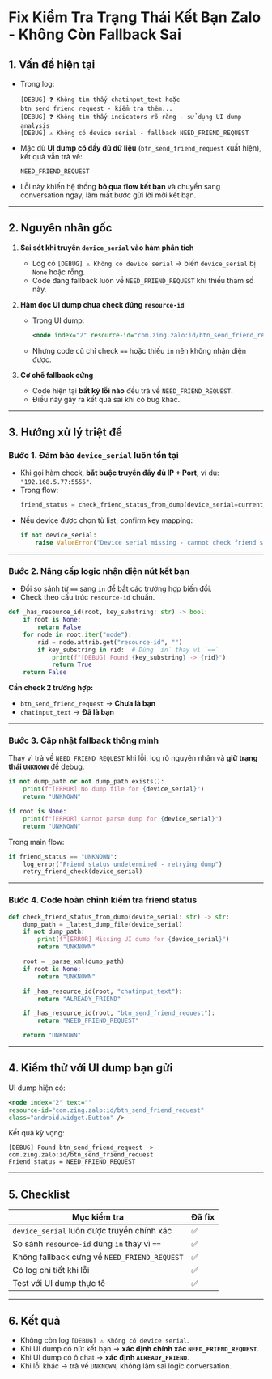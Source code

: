 
# Fix Kiểm Tra Trạng Thái Kết Bạn Zalo - Không Còn Fallback Sai

## **1. Vấn đề hiện tại**
- Trong log:
  ```
  [DEBUG] ❓ Không tìm thấy chatinput_text hoặc btn_send_friend_request - kiểm tra thêm...
  [DEBUG] ❓ Không tìm thấy indicators rõ ràng - sử dụng UI dump analysis
  [DEBUG] ⚠️ Không có device serial - fallback NEED_FRIEND_REQUEST
  ```
- Mặc dù **UI dump có đầy đủ dữ liệu** (`btn_send_friend_request` xuất hiện), kết quả vẫn trả về:
  ```
  NEED_FRIEND_REQUEST
  ```
- Lỗi này khiến hệ thống **bỏ qua flow kết bạn** và chuyển sang conversation ngay, làm mất bước gửi lời mời kết bạn.

---

## **2. Nguyên nhân gốc**
1. **Sai sót khi truyền `device_serial` vào hàm phân tích**  
   - Log có `[DEBUG] ⚠️ Không có device serial` → biến `device_serial` bị `None` hoặc rỗng.
   - Code đang fallback luôn về `NEED_FRIEND_REQUEST` khi thiếu tham số này.

2. **Hàm đọc UI dump chưa check đúng `resource-id`**
   - Trong UI dump:
     ```xml
     <node index="2" resource-id="com.zing.zalo:id/btn_send_friend_request" class="android.widget.Button" />
     ```
   - Nhưng code cũ chỉ check `==` hoặc thiếu `in` nên không nhận diện được.

3. **Cơ chế fallback cứng**
   - Code hiện tại **bất kỳ lỗi nào** đều trả về `NEED_FRIEND_REQUEST`.
   - Điều này gây ra kết quả sai khi có bug khác.

---

## **3. Hướng xử lý triệt để**

### **Bước 1. Đảm bảo `device_serial` luôn tồn tại**
- Khi gọi hàm check, **bắt buộc truyền đầy đủ IP + Port**, ví dụ: `"192.168.5.77:5555"`.
- Trong flow:
  ```python
  friend_status = check_friend_status_from_dump(device_serial=current_device.serial)
  ```
- Nếu device được chọn từ list, confirm key mapping:
  ```python
  if not device_serial:
      raise ValueError("Device serial missing - cannot check friend status")
  ```

---

### **Bước 2. Nâng cấp logic nhận diện nút kết bạn**
- Đổi so sánh từ `==` sang `in` để bắt các trường hợp biến đổi.
- Check theo cấu trúc `resource-id` chuẩn.

```python
def _has_resource_id(root, key_substring: str) -> bool:
    if root is None:
        return False
    for node in root.iter("node"):
        rid = node.attrib.get("resource-id", "")
        if key_substring in rid:  # Dùng `in` thay vì `==`
            print(f"[DEBUG] Found {key_substring} -> {rid}")
            return True
    return False
```

**Cần check 2 trường hợp:**
- `btn_send_friend_request` → **Chưa là bạn**
- `chatinput_text` → **Đã là bạn**

---

### **Bước 3. Cập nhật fallback thông minh**
Thay vì trả về `NEED_FRIEND_REQUEST` khi lỗi, log rõ nguyên nhân và **giữ trạng thái `UNKNOWN`** để debug.

```python
if not dump_path or not dump_path.exists():
    print(f"[ERROR] No dump file for {device_serial}")
    return "UNKNOWN"

if root is None:
    print(f"[ERROR] Cannot parse dump for {device_serial}")
    return "UNKNOWN"
```

Trong main flow:
```python
if friend_status == "UNKNOWN":
    log_error("Friend status undetermined - retrying dump")
    retry_friend_check(device_serial)
```

---

### **Bước 4. Code hoàn chỉnh kiểm tra friend status**

```python
def check_friend_status_from_dump(device_serial: str) -> str:
    dump_path = _latest_dump_file(device_serial)
    if not dump_path:
        print(f"[ERROR] Missing UI dump for {device_serial}")
        return "UNKNOWN"

    root = _parse_xml(dump_path)
    if root is None:
        return "UNKNOWN"

    if _has_resource_id(root, "chatinput_text"):
        return "ALREADY_FRIEND"

    if _has_resource_id(root, "btn_send_friend_request"):
        return "NEED_FRIEND_REQUEST"

    return "UNKNOWN"
```

---

## **4. Kiểm thử với UI dump bạn gửi**

UI dump hiện có:
```xml
<node index="2" text="" 
resource-id="com.zing.zalo:id/btn_send_friend_request" 
class="android.widget.Button" />
```

Kết quả kỳ vọng:
```
[DEBUG] Found btn_send_friend_request -> com.zing.zalo:id/btn_send_friend_request
Friend status = NEED_FRIEND_REQUEST
```

---

## **5. Checklist**
| Mục kiểm tra                    | Đã fix |
|--------------------------------|--------|
| `device_serial` luôn được truyền chính xác | ✅ |
| So sánh `resource-id` dùng `in` thay vì `==` | ✅ |
| Không fallback cứng về `NEED_FRIEND_REQUEST` | ✅ |
| Có log chi tiết khi lỗi | ✅ |
| Test với UI dump thực tế | ✅ |

---

## **6. Kết quả**
- Không còn log `[DEBUG] ⚠️ Không có device serial`.
- Khi UI dump có nút kết bạn → **xác định chính xác `NEED_FRIEND_REQUEST`**.
- Khi UI dump có ô chat → **xác định `ALREADY_FRIEND`**.
- Khi lỗi khác → trả về `UNKNOWN`, không làm sai logic conversation.
